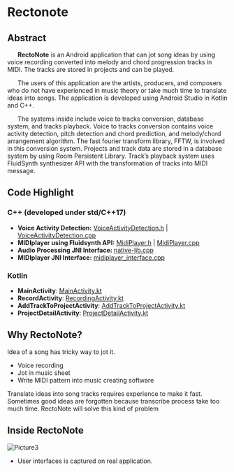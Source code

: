 # Rectonote

## Abstract
&nbsp;&nbsp;&nbsp;&nbsp;&nbsp;&nbsp;**RectoNote** is an Android application that can jot song ideas by using voice recording converted into melody and chord progression tracks in MIDI. The tracks are stored in projects and can be played. 

&nbsp;&nbsp;&nbsp;&nbsp;&nbsp;&nbsp;The users of this application are the artists, producers, and composers who do not have experienced in music theory or take much time to translate ideas into songs. The application is developed using Android Studio in Kotlin and C++. 

&nbsp;&nbsp;&nbsp;&nbsp;&nbsp;&nbsp;The systems inside include voice to tracks conversion, database system, and tracks playback. Voice to tracks conversion contains voice activity detection, pitch detection and chord prediction, and melody/chord arrangement algorithm. The fast fourier transform library, FFTW, is involved in this conversion system. Projects and track data are stored in a database system by using Room Persistent Library. Track’s playback system uses FluidSynth synthesizer API with the transformation of tracks into MIDI message.

## Code Highlight
### C++ (developed under std/C++17)
* **Voice Activity Detection:** [VoiceActivityDetection.h](https://github.com/Tharamac/Rectonote/blob/master/app/src/main/cpp/VoiceActivityDetection.h) |  [VoiceActivityDetection.cpp](https://github.com/Tharamac/Rectonote/blob/master/app/src/main/cpp/VoiceActivityDetection.cpp)
* **MIDIplayer using Fluidsynth API:** [MidiPlayer.h](https://github.com/Tharamac/Rectonote/blob/master/app/src/main/cpp/MidiPlayer.h) | [MidiPlayer.cpp](https://github.com/Tharamac/Rectonote/blob/master/app/src/main/cpp/MidiPlayer.cpp) 
* **Audio Processing JNI Interface:** [native-lib.cpp](https://github.com/Tharamac/Rectonote/blob/master/app/src/main/cpp/native-lib.cpp)
* **MIDIplayer JNI Interface:**  [midiplayer_interface.cpp](https://github.com/Tharamac/Rectonote/blob/master/app/src/main/cpp/midiplayer_interface.cpp)
### Kotlin 
* **MainActivity**: [MainActivity.kt](https://github.com/Tharamac/Rectonote/blob/master/app/src/main/java/com/app/rectonote/MainActivity.kt)
* **RecordActivity**: [RecordingActivity.kt](https://github.com/Tharamac/Rectonote/blob/master/app/src/main/java/com/app/rectonote/RecordActivity.kt)
* **AddTrackToProjectActivity**: [AddTrackToProjectActivity.kt](https://github.com/Tharamac/Rectonote/blob/master/app/src/main/java/com/app/rectonote/AddTrackToProjectActivity.kt)
* **ProjectDetailActivity**: [ProjectDetailActivity.kt](https://github.com/Tharamac/Rectonote/blob/master/app/src/main/java/com/app/rectonote/ProjectDetailActivity.kt)

## Why RectoNote?
Idea of a song has tricky way to jot it.
* Voice recording
* Jot in music sheet
* Write MIDI pattern into music creating software

Translate ideas into song tracks requires experience to make it fast. Sometimes good ideas are forgotten because transcribe process take too much time. RectoNote will solve this kind of problem



## Inside RectoNote 
![Picture3](https://user-images.githubusercontent.com/16939538/155741232-54db2610-5109-4b78-8011-aaf8fa8916f6.png)
* User interfaces is captured on real application.


